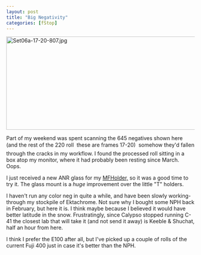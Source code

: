 ```yaml
---
layout: post
title: "Big Negativity"
categories: [fStop]
---
```

<img alt="Set06a-17-20-807.jpg" src="http://www.botzilla.com/blog/pix2006/Set06a-17-20-807.jpg" width="807" height="249" border="0" />

Part of my weekend was spent scanning the 645 negatives shown here (and the rest of the 220 roll &#151; these are frames 17-20) &#151; somehow they'd fallen through the cracks in my workflow. I found the processed roll sitting in a box atop my monitor, where it had probably been resting since March. Oops.

I just received a new ANR glass for my <a href="http://www.google.com/url?sa=U&start=1&q=http://www.betterscanning.com/scanning/mfholder.html&e=9797&sig=__wOhIKXX2Ux4v0lEpliFA8H8TXE4=">MFHolder,</a> so it was a good time to try it. The glass mount is a <i>huge</i> improvement over the little "T" holders.

I haven't run any color neg in quite a while, and have been slowly working-through my stockpile of Ektachrome. Not sure why I bought some NPH back in February, but here it is. I think maybe because I believed it would have better latitude in the snow. Frustratingly, since Calypso stopped running C-41 the closest lab that will take it (and not send it away) is Keeble & Shuchat, half an hour from here.

I think I prefer the E100 after all, but I've picked up a couple of rolls of the current Fuji 400 just in case it's better than the NPH.


